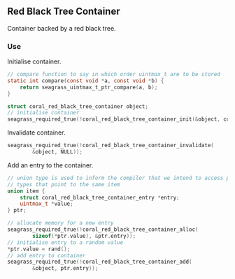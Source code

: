 ## Red Black Tree Container

Container backed by a red black tree.

### Use

Initialise container.

```c
// compare function to say in which order uintmax_t are to be stored
static int compare(const void *a, const void *b) {
    return seagrass_uintmax_t_ptr_compare(a, b);
}

struct coral_red_black_tree_container object;
// initialise container
seagrass_required_true(!coral_red_black_tree_container_init(&object, compare));
```

Invalidate container.

```c
seagrass_required_true(!coral_red_black_tree_container_invalidate(
        &object, NULL));
```

Add an entry to the container.

```c
// union type is used to inform the compiler that we intend to access pointer 
// types that point to the same item
union item {
    struct coral_red_black_tree_container_entry *entry;
    uintmax_t *value;
} ptr;

// allocate memory for a new entry
seagrass_required_true(!coral_red_black_tree_container_alloc(
        sizeof(*ptr.value), &ptr.entry));
// initialise entry to a random value
*ptr.value = rand(); 
// add entry to container
seagrass_required_true(!coral_red_black_tree_container_add(
        &object, ptr.entry));
```
